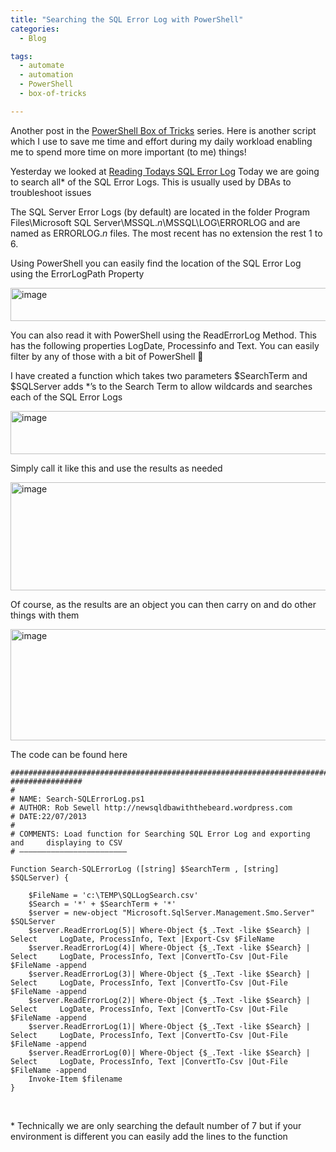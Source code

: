 ```yaml
---
title: "Searching the SQL Error Log with PowerShell"
categories:
  - Blog

tags:
  - automate
  - automation
  - PowerShell
  - box-of-tricks

---
```

<P>Another post in the <A href="https://blog.robsewell.com/tags/#box-of-tricks" rel=noopener target=_blank>PowerShell Box of Tricks</A> series. Here is another script which I use to save me time and effort during my daily workload enabling me to spend more time on more important (to me) things!</P>
<P>Yesterday we looked at <A href="https://blog.robsewell.com/reading-todays-sql-error-log-with-powershell/" rel=noopener target=_blank>Reading Todays SQL Error Log</A> Today we are going to search all* of the SQL Error Logs. This is usually used by DBAs to troubleshoot issues</P>
<P>The SQL Server Error Logs (by default) are located in the folder Program Files\Microsoft SQL Server\MSSQL.<EM>n</EM>\MSSQL\LOG\ERRORLOG and are named as ERRORLOG.<EM>n</EM> files. The most recent has no extension the rest 1 to 6.</P>
<P>Using PowerShell you can easily find the location of the SQL Error Log using the ErrorLogPath Property</P>
<P><A href="https://i2.wp.com/sqldbawithabeard.com/wp-content/uploads/2013/09/image63.png"><IMG title=image style="BORDER-LEFT-WIDTH: 0px; BORDER-RIGHT-WIDTH: 0px; BACKGROUND-IMAGE: none; BORDER-BOTTOM-WIDTH: 0px; PADDING-TOP: 0px; PADDING-LEFT: 0px; DISPLAY: inline; PADDING-RIGHT: 0px; BORDER-TOP-WIDTH: 0px" border=0 alt=image src="https://i1.wp.com/sqldbawithabeard.com/wp-content/uploads/2013/09/image_thumb63.png?resize=630%2C53" width=630 height=53 data-recalc-dims="1" loading="lazy"></A></P>
<P>You can also read it with PowerShell using the ReadErrorLog Method. This has the following properties LogDate, Processinfo and Text. You can easily filter by any of those with a bit of PowerShell 🙂</P>
<P>I have created a function which takes two parameters $SearchTerm and $SQLServer adds *’s to the Search Term to allow wildcards and searches each of the SQL Error Logs</P>
<P><A href="https://i0.wp.com/sqldbawithabeard.com/wp-content/uploads/2013/09/image64.png"><IMG title=image style="BORDER-LEFT-WIDTH: 0px; BORDER-RIGHT-WIDTH: 0px; BACKGROUND-IMAGE: none; BORDER-BOTTOM-WIDTH: 0px; PADDING-TOP: 0px; PADDING-LEFT: 0px; DISPLAY: inline; PADDING-RIGHT: 0px; BORDER-TOP-WIDTH: 0px" border=0 alt=image src="https://i1.wp.com/sqldbawithabeard.com/wp-content/uploads/2013/09/image_thumb64.png?resize=630%2C69" width=630 height=69 data-recalc-dims="1" loading="lazy"></A></P>
<P>Simply call it like this and use the results as needed</P>
<P><A href="https://i1.wp.com/sqldbawithabeard.com/wp-content/uploads/2013/09/image65.png"><IMG title=image style="BORDER-LEFT-WIDTH: 0px; BORDER-RIGHT-WIDTH: 0px; BACKGROUND-IMAGE: none; BORDER-BOTTOM-WIDTH: 0px; PADDING-TOP: 0px; PADDING-LEFT: 0px; DISPLAY: inline; PADDING-RIGHT: 0px; BORDER-TOP-WIDTH: 0px" border=0 alt=image src="https://i0.wp.com/sqldbawithabeard.com/wp-content/uploads/2013/09/image_thumb65.png?resize=630%2C173" width=630 height=173 data-recalc-dims="1" loading="lazy"></A></P>
<P>Of course, as the results are an object you can then carry on and do other things with them</P>
<P><A href="https://i1.wp.com/sqldbawithabeard.com/wp-content/uploads/2013/09/image66.png"><IMG title=image style="BORDER-LEFT-WIDTH: 0px; BORDER-RIGHT-WIDTH: 0px; BACKGROUND-IMAGE: none; BORDER-BOTTOM-WIDTH: 0px; PADDING-TOP: 0px; PADDING-LEFT: 0px; DISPLAY: inline; PADDING-RIGHT: 0px; BORDER-TOP-WIDTH: 0px" border=0 alt=image src="https://i0.wp.com/sqldbawithabeard.com/wp-content/uploads/2013/09/image_thumb66.png?resize=630%2C178" width=630 height=178 data-recalc-dims="1" loading="lazy"></A></P>
<P>The code can be found here</P>

    #############################################################################    ################
    #
    # NAME: Search-SQLErrorLog.ps1
    # AUTHOR: Rob Sewell http://newsqldbawiththebeard.wordpress.com
    # DATE:22/07/2013
    #
    # COMMENTS: Load function for Searching SQL Error Log and exporting and     displaying to CSV
    # ————————————————————————
    
    Function Search-SQLErrorLog ([string] $SearchTerm , [string] $SQLServer) {
     
        $FileName = 'c:\TEMP\SQLLogSearch.csv'
        $Search = '*' + $SearchTerm + '*'
        $server = new-object "Microsoft.SqlServer.Management.Smo.Server"     $SQLServer
        $server.ReadErrorLog(5)| Where-Object {$_.Text -like $Search} | Select     LogDate, ProcessInfo, Text |Export-Csv $FileName
        $server.ReadErrorLog(4)| Where-Object {$_.Text -like $Search} | Select     LogDate, ProcessInfo, Text |ConvertTo-Csv |Out-File $FileName -append
        $server.ReadErrorLog(3)| Where-Object {$_.Text -like $Search} | Select     LogDate, ProcessInfo, Text |ConvertTo-Csv |Out-File $FileName -append
        $server.ReadErrorLog(2)| Where-Object {$_.Text -like $Search} | Select     LogDate, ProcessInfo, Text |ConvertTo-Csv |Out-File $FileName -append
        $server.ReadErrorLog(1)| Where-Object {$_.Text -like $Search} | Select     LogDate, ProcessInfo, Text |ConvertTo-Csv |Out-File $FileName -append
        $server.ReadErrorLog(0)| Where-Object {$_.Text -like $Search} | Select     LogDate, ProcessInfo, Text |ConvertTo-Csv |Out-File $FileName -append
        Invoke-Item $filename
    }


<P>&nbsp;</P>
<P>* Technically we are only searching the default number of 7 but if your environment is different you can easily add the lines to the function</P>

